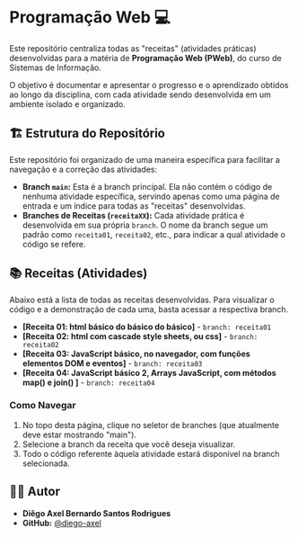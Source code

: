 # Programação Web 💻

Este repositório centraliza todas as "receitas" (atividades práticas) desenvolvidas para a matéria de **Programação Web (PWeb)**, do curso de Sistemas de Informação.

O objetivo é documentar e apresentar o progresso e o aprendizado obtidos ao longo da disciplina, com cada atividade sendo desenvolvida em um ambiente isolado e organizado.

## 🏗️ Estrutura do Repositório

Este repositório foi organizado de uma maneira específica para facilitar a navegação e a correção das atividades:

-   **Branch `main`:** Esta é a branch principal. Ela não contém o código de nenhuma atividade específica, servindo apenas como uma página de entrada e um índice para todas as "receitas" desenvolvidas.
-   **Branches de Receitas (`receitaXX`):** Cada atividade prática é desenvolvida em sua própria `branch`. O nome da branch segue um padrão como `receita01`, `receita02`, etc., para indicar a qual atividade o código se refere.

## 📚 Receitas (Atividades)

Abaixo está a lista de todas as receitas desenvolvidas. Para visualizar o código e a demonstração de cada uma, basta acessar a respectiva branch.

-   **[Receita 01: html básico do básico do básico]** - `branch: receita01`
-   **[Receita 02: html com cascade style sheets, ou css]** - `branch: receita02`
-   **[Receita 03: JavaScript básico, no navegador, com funções elementos DOM e eventos]** - `branch: receita03`
-   **[Receita 04: JavaScript básico 2, Arrays JavaScript, com métodos map() e join() ]** - `branch: receita04`

### Como Navegar

1.  No topo desta página, clique no seletor de branches (que atualmente deve estar mostrando "main").
2.  Selecione a branch da receita que você deseja visualizar.
3.  Todo o código referente àquela atividade estará disponível na branch selecionada.

## 👨‍💻 Autor

-   **Diêgo Axel Bernardo Santos Rodrigues**
-   **GitHub:** [@diego-axel](https://github.com/diego-axel)